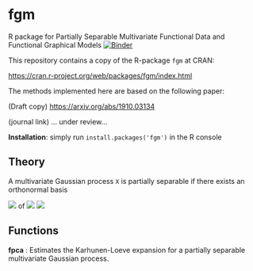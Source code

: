 # fgm
R package for Partially Separable Multivariate Functional Data and Functional Graphical Models
[![Binder](https://mybinder.org/badge_logo.svg)](https://mybinder.org/v2/gh/javzapata/fgm/master)

This repository contains a copy of the R-package `fgm` at CRAN: 

https://cran.r-project.org/web/packages/fgm/index.html

The methods implemented here are based on the following paper: 

(Draft copy) https://arxiv.org/abs/1910.03134

(journal link) ... under review...

**Installation**: simply run `install.packages('fgm')` in the R console

## Theory
A multivariate Gaussian process `X` is partially separable if there exists an orthonormal basis 

<img src="https://render.githubusercontent.com/render/math?math=\{\psi_l\}"> of <img src="https://render.githubusercontent.com/render/math?math=L^2[0,1]">
<img src="https://render.githubusercontent.com/render/math?math=e^{i %2B\pi} =x%2B1">
## Functions

**fpca** : Estimates the Karhunen-Loeve expansion for a partially separable multivariate Gaussian process.



